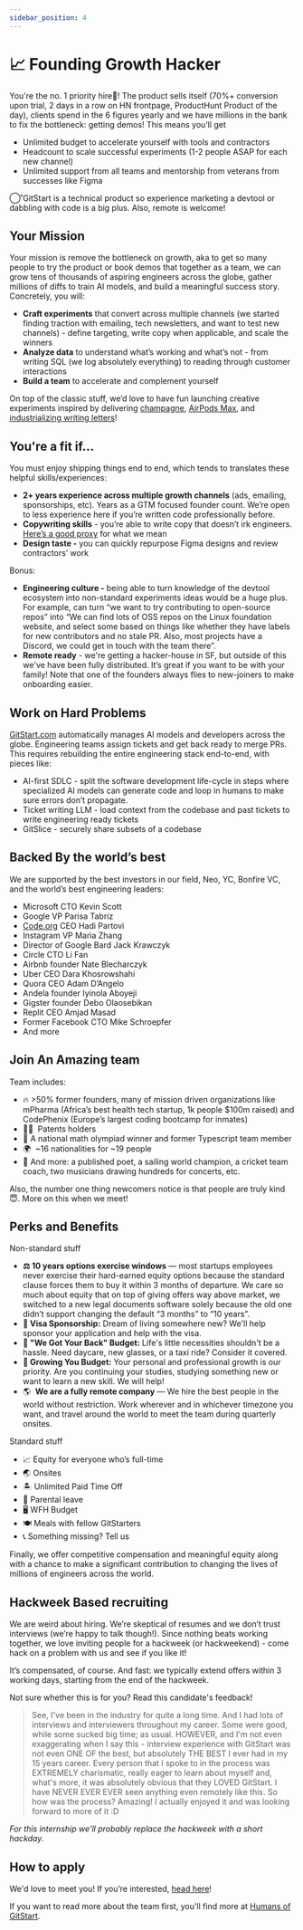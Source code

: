 ```yaml
---
sidebar_position: 4
---
```


# 📈 Founding Growth Hacker

You're the no. 1 priority hire🏅! The product sells itself (70%+ conversion upon trial, 2 days in a row on HN frontpage, ProductHunt Product of the day), clients spend in the 6 figures yearly and we have millions in the bank to fix the bottleneck: getting demos! This means you’ll get

- Unlimited budget to accelerate yourself with tools and contractors
- Headcount to scale successful experiments (1-2 people ASAP for each new channel)
- Unlimited support from all teams and mentorship from veterans from successes like Figma

◯˚GitStart is a technical product so experience marketing a devtool or dabbling with code is a big plus. Also, remote is welcome!

## Your Mission

Your mission is remove the bottleneck on growth, aka to get so many people to try the product or book demos that together as a team, we can grow tens of thousands of aspiring engineers across the globe, gather millions of diffs to train AI models, and build a meaningful success story. Concretely, you will:

- **Craft experiments** that convert across multiple channels (we started finding traction with emailing, tech newsletters, and want to test new channels) - define targeting, write copy when applicable, and scale the winners
- **Analyze data** to understand what’s working and what’s not - from writing SQL (we log absolutely everything) to reading through customer interactions
- **Build a team** to accelerate and complement yourself

On top of the classic stuff, we’d love to have fun launching creative experiments inspired by delivering [champagne](https://twitter.com/samdblond/status/1612518983726424080), [AirPods Max](https://www.qawolf.com/lp/qa-wolf-test-automation-challenge), and [industrializing writing letters](https://twitter.com/aarondfrancis/status/1438888219471491074?lang=en)!

## You're a fit if...

You must enjoy shipping things end to end, which tends to translates these helpful skills/experiences:

- **2+ years experience across multiple growth channels** (ads, emailing, sponsorships, etc). Years as a GTM focused founder count. We’re open to less experience here if you’re written code professionally before.
- **Copywriting skills** - you’re able to write copy that doesn’t irk engineers. [Here’s a good proxy](https://www.markepear.com/blog/developer-marketing-guide) for what we mean
- **Design taste -** you can quickly repurpose Figma designs and review contractors’ work

Bonus:

- **Engineering culture -** being able to turn knowledge of the devtool ecosystem into non-standard experiments ideas would be a huge plus. For example, can turn “we want to try contributing to open-source repos” into “We can find lots of OSS repos on the Linux foundation website, and select some based on things like whether they have labels for new contributors and no stale PR. Also, most projects have a Discord, we could get in touch with the team there”.
- **Remote ready** - we're getting a hacker-house in SF, but outside of this we've have been fully distributed. It’s great if you want to be with your family! Note that one of the founders always flies to new-joiners to make onboarding easier.

## Work on Hard Problems

[GitStart.com](http://gitstart.com/) automatically manages AI models and developers across the globe. Engineering teams assign tickets and get back ready to merge PRs. This requires rebuilding the entire engineering stack end-to-end, with pieces like:

- AI-first SDLC - split the software development life-cycle in steps where specialized AI models can generate code and loop in humans to make sure errors don’t propagate.
- Ticket writing LLM - load context from the codebase and past tickets to write engineering ready tickets
- GitSlice - securely share subsets of a codebase

## Backed By the world’s best
We are supported by the best investors in our field, Neo, YC, Bonfire VC, and the world’s best engineering leaders:

- Microsoft CTO Kevin Scott
- Google VP Parisa Tabriz
- [Code.org](http://code.org/) CEO Hadi Partovi
- Instagram VP Maria Zhang
- Director of Google Bard Jack Krawczyk
- Circle CTO Li Fan
- Airbnb founder Nate Blecharczyk
- Uber CEO Dara Khosrowshahi
- Quora CEO Adam D’Angelo
- Andela founder Iyinola Aboyeji
- Gigster founder Debo Olaosebikan
- Replit CEO Amjad Masad
- Former Facebook CTO Mike Schroepfer
- And more

## Join An Amazing team
Team includes:

- 🔥 >50% former founders, many of mission driven organizations like mPharma (Africa’s best health tech startup, 1k people $100m raised) and CodePhenix (Europe’s largest coding bootcamp for inmates)
- 🧑‍🔬  Patents holders
- 🧠 A national math olympiad winner and former Typescript team member
- 🌍  ~16 nationalities for ~19 people
- 🤫 And more: a published poet, a sailing world champion, a cricket team coach, two musicians drawing hundreds for concerts, etc.

Also, the number one thing newcomers notice is that people are truly kind 😇. More on this when we meet!

## Perks and Benefits
Non-standard stuff

- **⚖️ 10 years options exercise windows** — most startups employees never exercise their hard-earned equity options because the standard clause forces them to buy it within 3 months of departure. We care so much about equity that on top of giving offers way above market, we switched to a new legal documents software solely because the old one didn’t support changing the default “3 months” to “10 years”.
- **🛂 Visa Sponsorship:** Dream of living somewhere new? We'll help sponsor your application and help with the visa.
- **👋 "We Got Your Back" Budget:** Life's little necessities shouldn't be a hassle. Need daycare, new glasses, or a taxi ride? Consider it covered.
- **🌱 Growing You Budget:** Your personal and professional growth is our priority. Are you continuing your studies, studying something new or want to learn a new skill. We will help!
- 🌎  **We are a fully remote company** — We hire the best people in the world without restriction. Work wherever and in whichever timezone you want, and travel around the world to meet the team during quarterly onsites.

Standard stuff

- 📈 Equity for everyone who’s full-time
- 🌏 Onsites
- 🏝 Unlimited Paid Time Off
- 🐣 Parental leave
- 🖥️ WFH Budget
- 🍽 Meals with fellow GitStarters
- 📞 Something missing? Tell us

Finally, we offer competitive compensation and meaningful equity along with a chance to make a significant contribution to changing the lives of millions of engineers across the world.

## **Hackweek Based recruiting**

We are weird about hiring. We’re skeptical of resumes and we don’t trust interviews (we’re happy to talk though!). Since nothing beats working together, we love inviting people for a hackweek (or hackweekend) - come hack on a problem with us and see if you like it!

It’s compensated, of course. And fast: we typically extend offers within 3 working days, starting from the end of the hackweek.

Not sure whether this is for you? Read this candidate's feedback!

> See, I've been in the industry for quite a long time. And I had lots of interviews and interviewers throughout my career. Some were good, while some sucked big time; as usual. HOWEVER, and I'm not even exaggerating when I say this - interview experience with GitStart was not even ONE OF the best, but absolutely THE BEST I ever had in my 15 years career. Every person that I spoke to in the process was EXTREMELY charismatic, really eager to learn about myself and, what's more, it was absolutely obvious that they LOVED GitStart. I have NEVER EVER EVER seen anything even remotely like this. So how was the process? Amazing! I actually enjoyed it and was looking forward to more of it :D
>

*For this internship we'll probably replace the hackweek with a short hackday.*

## How to apply

We'd love to meet you! If you’re interested, [head here](https://app.dover.io/apply/482eaf88-623f-4e72-a58d-10c48df103b9/e8fefe44-16b1-4b7a-8f21-f012a2e827cf/?rs=15190316)!


If you want to read more about the team first, you'll find more at [Humans of GitStart](https://humansof.gitstart.com).
